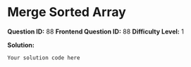 
  # Merge Sorted Array
  
  **Question ID:** 88
  **Frontend Question ID:** 88
  **Difficulty Level:** 1
  
  **Solution:**  
  ```
  Your solution code here
  ```
    